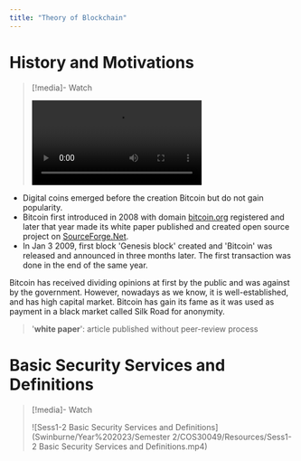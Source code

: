 ```yaml
---
title: "Theory of Blockchain"
---
```

# History and Motivations
>[!media]- Watch
>
>![Sess1-1 History and Motivations](/Swinburne/Year%202023/Semester%202/COS30049/Resources/Sess1-1%20History%20and%20Motivations.mp4)

- Digital coins emerged before the creation Bitcoin but do not gain popularity. 
- Bitcoin first introduced in 2008 with domain [bitcoin.org](https://bitcoin.org) registered and later that year made its white paper published and created open source project on [SourceForge.Net](https://sourceforge.net).
- In Jan 3 2009, first block 'Genesis block' created and 'Bitcoin' was released and announced in three months later. The first transaction was done in the end of the same year.

Bitcoin has received dividing opinions at first by the public and was against by the government. However, nowadays as we know, it is well-established, and has high capital market. Bitcoin has gain its fame as it was used as payment in a black market called Silk Road for anonymity.

>'**white paper**': article published without peer-review process

# Basic Security Services and Definitions
>[!media]- Watch
>
>![Sess1-2 Basic Security Services and Definitions](Swinburne/Year%202023/Semester 2/COS30049/Resources/Sess1-2 Basic Security Services and Definitions.mp4)

